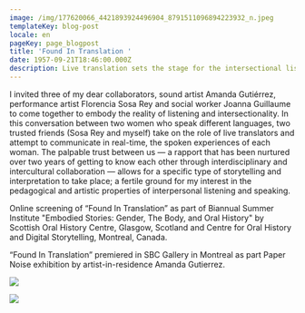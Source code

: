 ```yaml
---
image: /img/177620066_4421893924496904_8791511096894223932_n.jpeg
templateKey: blog-post
locale: en
pageKey: page_blogpost
title: 'Found In Translation '
date: 1957-09-21T18:46:00.000Z
description: Live translation sets the stage for the intersectional listening.
---
```

I invited three of my dear collaborators, sound artist Amanda Gutiérrez, performance artist Florencia Sosa Rey and social worker Joanna Guillaume to come together to embody the reality of listening and intersectionality. In this conversation between two women who speak different languages, two trusted friends (Sosa Rey and myself) take on the role of live translators and attempt to communicate in real-time, the spoken experiences of each woman. The palpable trust between us — a rapport that has been nurtured over two years of getting to know each other through interdisciplinary and intercultural collaboration —  allows for a specific type of storytelling and interpretation to take place; a fertile ground for my interest in the pedagogical and artistic properties of interpersonal listening and speaking.

Online screening of “Found In Translation” as part of Biannual Summer Institute "Embodied Stories: Gender, The Body, and Oral History" by Scottish Oral History Centre, Glasgow, Scotland and Centre for Oral History and Digital Storytelling, Montreal, Canada. 

“Found In Translation” premiered in SBC Gallery in Montreal as part Paper Noise exhibition by artist-in-residence Amanda Gutierrez. 

![](/img/cohds-scottish.jpg)

![](/img/20210427_164600.jpg)

